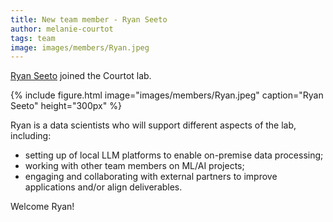 ```yaml
---
title: New team member - Ryan Seeto
author: melanie-courtot
tags: team
image: images/members/Ryan.jpeg
---
```


[Ryan Seeto](/members/ryan_seeto.html) joined the Courtot lab.

{%
  include figure.html
  image="images/members/Ryan.jpeg"
  caption="Ryan Seeto"
  height="300px"
%} 

Ryan is a data scientists who will support different aspects of the lab, including:
* setting up of local LLM platforms to enable on-premise data processing;
* working with other team members on ML/AI projects;
* engaging and collaborating with external partners to improve applications and/or align deliverables.

Welcome Ryan!